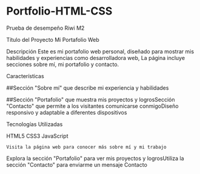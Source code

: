 # Portfolio-HTML-CSS
Prueba de desempeño Riwi M2

Título del Proyecto
Mi Portafolio Web

Descripción
Este es mi portafolio web personal, diseñado para mostrar mis habilidades y experiencias como desarrolladora web, La página incluye secciones sobre mí, mi portafolio y contacto.

Características

##Sección "Sobre mí" que describe mi experiencia y habilidades

##Sección "Portafolio" que muestra mis proyectos y logrosSección "Contacto" que permite a los visitantes comunicarse conmigoDiseño responsivo y adaptable a diferentes dispositivos

Tecnologías Utilizadas

HTML5 
CSS3
JavaScript 


    Visita la página web para conocer más sobre mí y mi trabajo

Explora la sección "Portafolio" para ver mis proyectos y logrosUtiliza la sección "Contacto" para enviarme un mensaje
Contacto

  
﻿
